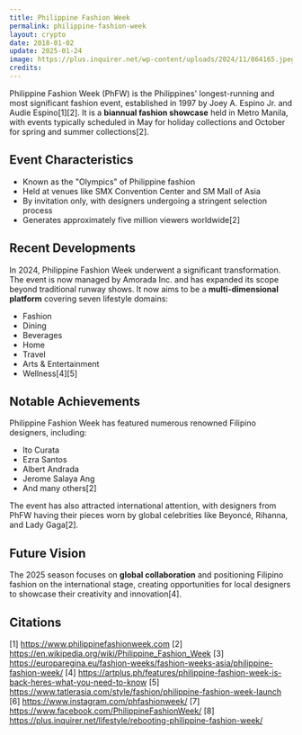 ```yaml
---
title: Philippine Fashion Week
permalink: philippine-fashion-week
layout: crypto
date: 2018-01-02
update: 2025-01-24
image: https://plus.inquirer.net/wp-content/uploads/2024/11/864165.jpeg
credits:
---
```


Philippine Fashion Week (PhFW) is the Philippines' longest-running and most significant fashion event, established in 1997 by Joey A. Espino Jr. and Audie Espino[1][2]. It is a **biannual fashion showcase** held in Metro Manila, with events typically scheduled in May for holiday collections and October for spring and summer collections[2].

## Event Characteristics

- Known as the "Olympics" of Philippine fashion
- Held at venues like SMX Convention Center and SM Mall of Asia
- By invitation only, with designers undergoing a stringent selection process
- Generates approximately five million viewers worldwide[2]

## Recent Developments

In 2024, Philippine Fashion Week underwent a significant transformation. The event is now managed by Amorada Inc. and has expanded its scope beyond traditional runway shows. It now aims to be a **multi-dimensional platform** covering seven lifestyle domains:

- Fashion
- Dining
- Beverages
- Home
- Travel
- Arts & Entertainment
- Wellness[4][5]

## Notable Achievements

Philippine Fashion Week has featured numerous renowned Filipino designers, including:
- Ito Curata
- Ezra Santos
- Albert Andrada
- Jerome Salaya Ang
- And many others[2]

The event has also attracted international attention, with designers from PhFW having their pieces worn by global celebrities like Beyoncé, Rihanna, and Lady Gaga[2].

## Future Vision

The 2025 season focuses on **global collaboration** and positioning Filipino fashion on the international stage, creating opportunities for local designers to showcase their creativity and innovation[4].

## Citations

[1] https://www.philippinefashionweek.com
[2] https://en.wikipedia.org/wiki/Philippine_Fashion_Week
[3] https://europaregina.eu/fashion-weeks/fashion-weeks-asia/philippine-fashion-week/
[4] https://artplus.ph/features/philippine-fashion-week-is-back-heres-what-you-need-to-know
[5] https://www.tatlerasia.com/style/fashion/philippine-fashion-week-launch
[6] https://www.instagram.com/phfashionweek/
[7] https://www.facebook.com/PhilippineFashionWeek/
[8] https://plus.inquirer.net/lifestyle/rebooting-philippine-fashion-week/
